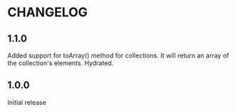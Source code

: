 CHANGELOG
=========

1.1.0
---
Added support for toArray() method for collections.
It will return an array of the collection's elements.
Hydrated.


1.0.0
---
Initial release